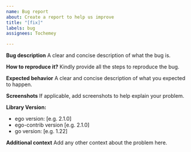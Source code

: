 ```yaml
---
name: Bug report
about: Create a report to help us improve
title: "[fix]"
labels: bug
assignees: Tochemey

---
```


**Bug description**
A clear and concise description of what the bug is.

**How to reproduce it?**
Kindly provide all the steps to reproduce the bug.

**Expected behavior**
A clear and concise description of what you expected to happen.

**Screenshots**
If applicable, add screenshots to help explain your problem.

**Library Version:**

- ego version: [e.g. 2.1.0]
- ego-contrib version [e.g. 2.1.0]
- go version: [e.g. 1.22]

**Additional context**
Add any other context about the problem here.
